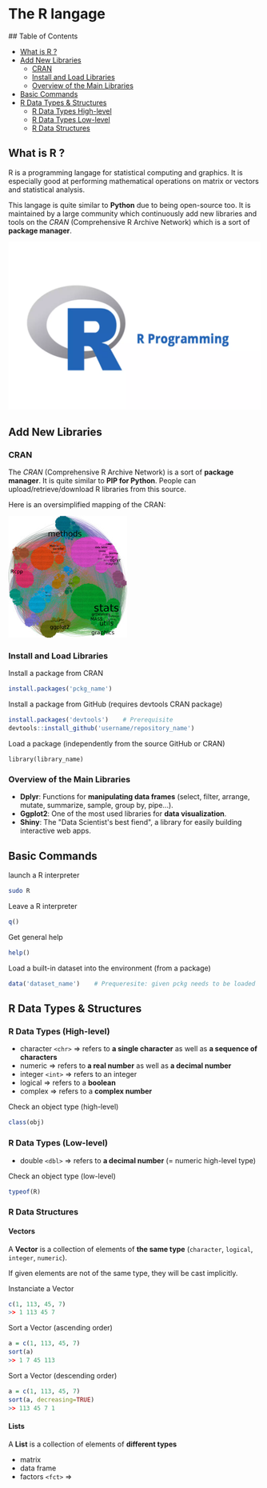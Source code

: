 # The R langage

## Table of Contents

- [What is R ?](#what-is-r-?)
- [Add New Libraries](#add-new-libraries)
    - [CRAN](#cran)
    - [Install and Load Libraries](#install-and-load-libraries)
    - [Overview of the Main Libraries](#overview-of-the-main-libraries)
- [Basic Commands](#basic-commands)
- [R Data Types & Structures](#r-data-types)
    - [R Data Types High-level](#r-data-types-high-level)
    - [R Data Types Low-level](#r-data-types-low-level)
    - [R Data Structures](#r-data-structures)

## What is R ?

R is a programming langage for statistical computing and graphics. It is especially good at performing mathematical operations on matrix or vectors and statistical analysis. 

This langage is quite similar to **Python** due to being open-source too. It is maintained by a large community which continuously add new libraries and tools on the *CRAN* (Comprehensive R Archive Network) which is a sort of **package manager**.

![r-langage](/R/resources/r-langage.webp)

## Add New Libraries

### CRAN

The *CRAN* (Comprehensive R Archive Network) is a sort of **package manager**. It is quite similar to **PIP for Python**. People can upload/retrieve/download R libraries from this source.

Here is an oversimplified mapping of the CRAN:

![cran-map](/R/resources/cran-overview.jpg)

### Install and Load Libraries

Install a package from CRAN
```R
install.packages('pckg_name')
```

Install a package from GitHub (requires devtools CRAN package)
```R
install.packages('devtools')    # Prerequisite
devtools::install_github('username/repository_name')
```

Load a package (independently from the source GitHub or CRAN)
```
library(library_name)
```

### Overview of the Main Libraries

- **Dplyr**: Functions for **manipulating data frames** (select, filter, arrange, mutate, summarize, sample, group by, pipe...).
- **Ggplot2**: One of the most used libraries for **data visualization**.
- **Shiny**: The "Data Scientist's best fiend", a library for easily building interactive web apps.

## Basic Commands

launch a R interpreter
```bash
sudo R
```

Leave a R interpreter
```R
q()
```

Get general help
```R
help()
```

Load a built-in dataset into the environment (from a package)
```R
data('dataset_name')    # Prequeresite: given pckg needs to be loaded
```

## R Data Types & Structures

### R Data Types (High-level)

- character `<chr>` => refers to **a single character** as well as **a sequence of characters**
- numeric => refers to **a real number** as well as **a decimal number**
- integer `<int>` => refers to an integer
- logical => refers to a **boolean**
- complex => refers to a **complex number**

Check an object type (high-level)
```R
class(obj)
```

### R Data Types (Low-level)

- double `<dbl>` => refers to **a decimal number** (= numeric high-level type)

Check an object type (low-level)
```R
typeof(R)
```

### R Data Structures

#### Vectors

A **Vector** is a collection of elements of **the same type** (`character`, `logical`, `integer`, `numeric`).

If given elements are not of the same type, they will be cast implicitly.

Instanciate a Vector
```R
c(1, 113, 45, 7)
>> 1 113 45 7
```

Sort a Vector (ascending order)
```R
a = c(1, 113, 45, 7)
sort(a)
>> 1 7 45 113 
```

Sort a Vector (descending order)
```R
a = c(1, 113, 45, 7)
sort(a, decreasing=TRUE)
>> 113 45 7 1 
```
#### Lists

A **List** is a collection of elements of **different types**

- matrix
- data frame
- factors `<fct>` => 